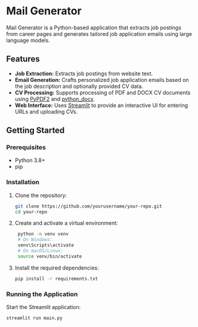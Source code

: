 # Mail Generator

Mail Generator is a Python-based application that extracts job postings from career pages and generates tailored job application emails using large language models.

## Features

- **Job Extraction:** Extracts job postings from website text.
- **Email Generation:** Crafts personalized job application emails based on the job description and optionally provided CV data.
- **CV Processing:** Supports processing of PDF and DOCX CV documents using [PyPDF2](https://pypi.org/project/PyPDF2/) and [python_docx](https://pypi.org/project/python-docx/).
- **Web Interface:** Uses [Streamlit](https://streamlit.io/) to provide an interactive UI for entering URLs and uploading CVs.

## Getting Started

### Prerequisites

- Python 3.8+
- pip

### Installation

1. Clone the repository:
   ```sh
   git clone https://github.com/yourusername/your-repo.git
   cd your-repo
   ```
2. Create and activate a virtual environment:
   ```sh
    python -m venv venv
    # On Windows:
    venv\Scripts\activate
    # On macOS/Linux:
    source venv/bin/activate

   ```
3. Install the required dependencies:
   ```sh
   pip install -r requirements.txt
   ```

### Running the Application

Start the Streamlit application:
```sh
streamlit run main.py
```
